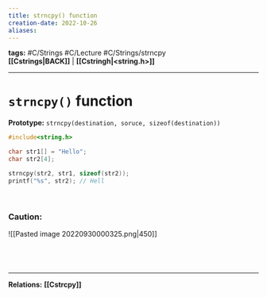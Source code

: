 ```yaml
---
title: strncpy() function
creation-date: 2022-10-26
aliases:
---
```

**tags:** #C/Strings #C/Lecture #C/Strings/strncpy  
**[[Cstrings|BACK]]** | **[[Cstringh|<string.h>]]**

---
# `strncpy()` function
**Prototype:** `strncpy(destination, soruce, sizeof(destination))`
```C
#include<string.h>

char str1[] = "Hello";
char str2[4];

strncpy(str2, str1, sizeof(str2));
printf("%s", str2); // Hell
```
<br>

### Caution:
![[Pasted image 20220930000325.png|450]]

# 

<br>

---
**Relations:**
**[[Cstrcpy]]**